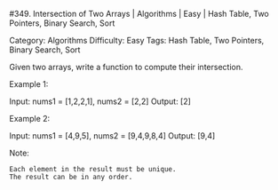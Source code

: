 #349. Intersection of Two Arrays | Algorithms | Easy | Hash Table, Two Pointers, Binary Search, Sort

Category: Algorithms
Difficulty: Easy
Tags: Hash Table, Two Pointers, Binary Search, Sort

Given two arrays, write a function to compute their intersection.

Example 1:


Input: nums1 = [1,2,2,1], nums2 = [2,2]
Output: [2]



Example 2:


Input: nums1 = [4,9,5], nums2 = [9,4,9,8,4]
Output: [9,4]


Note:


	Each element in the result must be unique.
	The result can be in any order.


 

